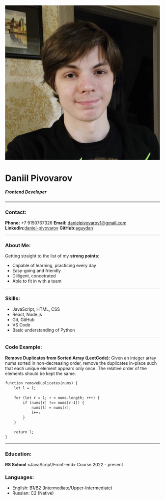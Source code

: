 ![picture](picture.jpg)

# Daniil Pivovarov

##### Frontend Developer

***

### Contact:

**Phone:** +7 9150767326
**Email:** danielpivovarov1@gmail.com
**LinkedIn:**[daniel-pivovarov](www.linkedin.com/in/daniel-pivovarov)
**GitHub:**[aguydan](https://github.com/aguydan)

***

### About Me:

Getting straight to the list of my **strong points**:
- Capable of learning, practicing every day
- Easy-going and friendly
- Dilligent, concetrated
- Able to fit in with a team

***

### Skills:

- JavaScript, HTML, CSS
- React, Node.js
- Git, GitHub
- VS Code
- Basic understanding of Python

***

### Code Example:

**Remove Duplicates from Sorted Array (LeetCode):** Given an integer array nums sorted in non-decreasing order, remove the duplicates in-place such that each unique element appears only once. The relative order of the elements should be kept the same.

```
function removeDuplicates(nums) {
    let l = 1;
    
    for (let r = 1; r < nums.length; r++) {
        if (nums[r] !== nums[r-1]) {
            nums[l] = nums[r];
            l++;
        }
    }
    
    return l;
}
```

***

### Education:

**RS School** «JavaScript/Front-end» Course
2022 - present

### Languages:

- English: B1/B2 (Intermediate/Upper-Intermediate)
- Russian: C2 (Native)